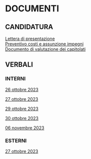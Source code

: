# DOCUMENTI
## CANDIDATURA

[Lettera di presentazione](https://github.com/RAMtastic6/Project14/blob/main/documenti/CANDIDATURA/lettera_presentazione_v1.0.pdf) <br>
[Preventivo costi e assunzione impegni](https://github.com/RAMtastic6/Project14/blob/main/documenti/CANDIDATURA/documento_impegni_v1.1.pdf) <br>
[Documento di valutazione dei capitolati](https://github.com/RAMtastic6/Project14/blob/main/documenti/CANDIDATURA/valutazione_capitolati_v1.1.pdf) <br>

## VERBALI

### INTERNI
[26 ottobre 2023](https://github.com/RAMtastic6/Project14/blob/main/documenti/CANDIDATURA/verbali/verbali_interni/verbale_26_10.pdf)

[27 ottobre 2023](https://github.com/RAMtastic6/Project14/blob/main/documenti/CANDIDATURA/verbali/verbali_interni/verbale_27_10.pdf)

[29 ottobre 2023](https://github.com/RAMtastic6/Project14/blob/main/documenti/CANDIDATURA/verbali/verbali_interni/verbale_29_10.pdf)

[30 ottobre 2023](https://github.com/RAMtastic6/Project14/blob/main/documenti/CANDIDATURA/verbali/verbali_interni/verbale_30_10.pdf)

[06 novembre 2023](https://github.com/RAMtastic6/Project14/blob/main/documenti/CANDIDATURA/verbali/verbali_interni/verbale_06_11.pdf)

### ESTERNI  
[27 ottobre 2023](https://github.com/RAMtastic6/Project14/blob/main/documenti/CANDIDATURA/verbali/verbali_esterni/verbale_27_10.pdf)
